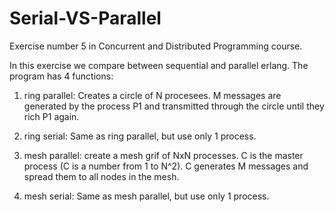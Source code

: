 # Serial-VS-Parallel
Exercise number 5 in Concurrent and Distributed Programming course.

In this exercise we compare between sequential and parallel erlang. 
The program has 4 functions:
1. ring parallel: Creates a circle of N procesees. M messages are generated by the process P1 and transmitted through the circle 
   until they rich P1 again.

2. ring serial: Same as ring parallel, but use only 1 process.

3. mesh parallel: create a mesh grif of NxN processes. C is the master process (C is a number from 1 to N^2). C generates M messages and 
   spread them to all nodes in the mesh.
   
4. mesh serial: Same as mesh parallel, but use only 1 process.

